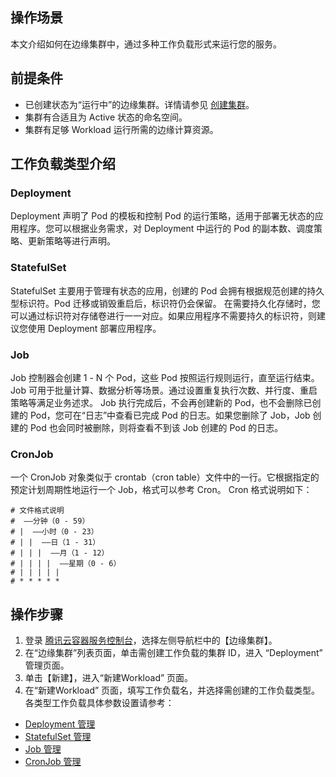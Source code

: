 ## 操作场景
本文介绍如何在边缘集群中，通过多种工作负载形式来运行您的服务。

## 前提条件
- 已创建状态为“运行中”的边缘集群。详情请参见 [创建集群](https://intl.cloud.tencent.com/document/product/457/35385)。
- 集群有合适且为 Active 状态的命名空间。
- 集群有足够 Workload 运行所需的边缘计算资源。

## 工作负载类型介绍
### Deployment
Deployment 声明了 Pod 的模板和控制 Pod 的运行策略，适用于部署无状态的应用程序。您可以根据业务需求，对 Deployment 中运行的 Pod 的副本数、调度策略、更新策略等进行声明。

### StatefulSet
StatefulSet 主要用于管理有状态的应用，创建的 Pod 会拥有根据规范创建的持久型标识符。Pod 迁移或销毁重启后，标识符仍会保留。
在需要持久化存储时，您可以通过标识符对存储卷进行一一对应。如果应用程序不需要持久的标识符，则建议您使用 Deployment 部署应用程序。

### Job
Job 控制器会创建 1 - N 个 Pod，这些 Pod 按照运行规则运行，直至运行结束。Job 可用于批量计算、数据分析等场景。通过设置重复执行次数、并行度、重启策略等满足业务述求。
Job 执行完成后，不会再创建新的 Pod，也不会删除已创建的 Pod，您可在“日志”中查看已完成 Pod 的日志。如果您删除了 Job，Job 创建的 Pod 也会同时被删除，则将查看不到该 Job 创建的 Pod 的日志。

### CronJob
一个 CronJob 对象类似于 crontab（cron table）文件中的一行。它根据指定的预定计划周期性地运行一个 Job，格式可以参考 Cron。
Cron 格式说明如下：
```
# 文件格式说明
#  ——分钟（0 - 59）
# |  ——小时（0 - 23）
# | |  ——日（1 - 31）
# | | |  ——月（1 - 12）
# | | | |  ——星期（0 - 6）
# | | | | |
# * * * * *
```

## 操作步骤
1. 登录 [腾讯云容器服务控制台](https://console.cloud.tencent.com/tke2)，选择左侧导航栏中的【边缘集群】。
2. 在“边缘集群”列表页面，单击需创建工作负载的集群 ID，进入 “Deployment” 管理页面。
3. 单击【新建】，进入“新建Workload” 页面。
4. 在“新建Workload” 页面，填写工作负载名，并选择需创建的工作负载类型。
各类型工作负载具体参数设置请参考：
 - [Deployment 管理](https://intl.cloud.tencent.com/document/product/457/30662)
 - [StatefulSet 管理](https://intl.cloud.tencent.com/document/product/457/30663)
 - [Job 管理](https://intl.cloud.tencent.com/document/product/457/30665)
 - [CronJob 管理](https://intl.cloud.tencent.com/document/product/457/30666)


